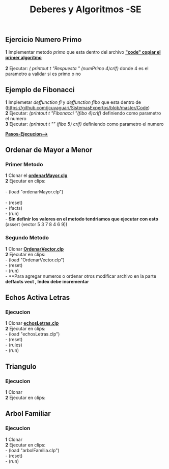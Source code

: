 <H1 align="center"> Deberes y Algoritmos -SE </H1>
 <br>
 
## Ejercicio  Numero Primo
**1** Implementar metodo *primo* que esta dentro del archivo [**"code" copiar el primer algoritmo**](https://github.com/jcuyaguari/SistemasExpertos/blob/master/Code)  <br>     
**2** Ejecutar: *( printout t "Respuesta " (numPrimo 4)crlf)* donde 4 es el parametro a validar si es primo o no  

## Ejemplo de Fibonacci 
**1** Implemetar *deffunction fi* y *deffunction fibo* que esta dentro de (https://github.com/jcuyaguari/SistemasExpertos/blob/master/Code) <br>
**2** Ejecutar: *(printout t "Fibonacci "(fibo 4)crlf)* definiendo como parametro el numero  <br>
**3** Ejecutar: *(printout t "" (fibo 5) crlf)* definiendo como parametro el numero     <br>

[**Pasos-Ejecucion-->**](https://github.com/jcuyaguari/SistemasExpertos/blob/master/clips.pdf)

## Ordenar de Mayor a Menor
### Primer Metodo
**1** Clonar el [**ordenarMayor.clp**](https://github.com/jcuyaguari/SistemasExpertos/blob/master/ordenarMayor.clp) <br>
**2** Ejecutar en clips: <br>        
      - (load "ordenarMayor.clp") <br>     
      - (reset) <br>
      - (facts) <br>
      - (run) <br>
      - **Sin definir los valores en el metodo tendriamos que ejecutar con esto** (assert (vector 5 3 7 8 4 6 9))     
        
### Segundo Metodo
**1** Clonar [**OrdenarVector.clp**](https://github.com/jcuyaguari/SistemasExpertos/blob/master/OrdenarVector.clp) <br>
**2** Ejecutar en clips:<br>
      - (load "OrdenarVector.clp")<br>
      - (reset)<br>
      - (run)<br>
      - **Para agregar numeros o ordenar otros modificar archivo en la parte **deffacts vect , Index debe incrementar**
      
## Echos Activa Letras
### Ejecucion
**1** Clonar [**echosLetras.clp**](https://github.com/jcuyaguari/SistemasExpertos/blob/master/echosLetras.clp) <br>
**2** Ejecutar en clips:<br>
      - (load "echosLetras.clp")<br>
      - (reset)<br>
      - (rules)<br>
      - (run)<br>

## Triangulo
### Ejecucion
**1** Clonar<br>
**2** Ejecutar en clips:<br>

## Arbol Familiar
### Ejecucion
**1** Clonar<br>
**2** Ejecutar en clips:<br>
      - (load "arbolFamilia.clp")<br>
      - (reset)<br>
      - (run)<br>
